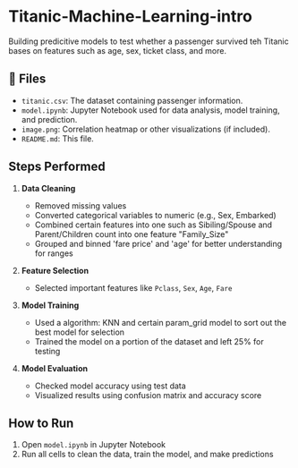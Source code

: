 # Titanic-Machine-Learning-intro
Building predicitive models to test whether a passenger survived teh Titanic bases on features such as age, sex, ticket class, and more.


## 📁 Files
- `titanic.csv`: The dataset containing passenger information.
- `model.ipynb`: Jupyter Notebook used for data analysis, model training, and prediction.
- `image.png`: Correlation heatmap or other visualizations (if included).
- `README.md`: This file.

## Steps Performed

1. **Data Cleaning**
   - Removed missing values
   - Converted categorical variables to numeric (e.g., Sex, Embarked)
   - Combined certain features into one such as Sibiling/Spouse and Parent/Children count into one feature "Family_Size"
   - Grouped and binned 'fare price' and 'age' for better understanding for ranges

2. **Feature Selection**
   - Selected important features like `Pclass`, `Sex`, `Age`, `Fare`

3. **Model Training**
   - Used a algorithm: KNN and certain param_grid model to sort out the best model for selection
   - Trained the model on a portion of the dataset and left 25% for testing

4. **Model Evaluation**
   - Checked model accuracy using test data
   - Visualized results using confusion matrix and accuracy score


## How to Run

1. Open `model.ipynb` in Jupyter Notebook
2. Run all cells to clean the data, train the model, and make predictions


